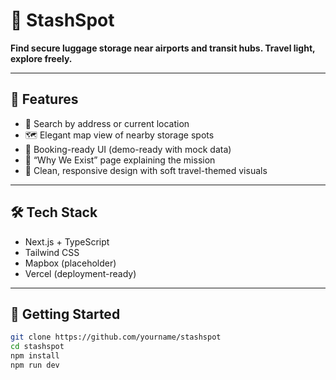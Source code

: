 # 🧳 StashSpot  
**Find secure luggage storage near airports and transit hubs. Travel light, explore freely.**

---

## 🚀 Features
- 📍 Search by address or current location  
- 🗺️ Elegant map view of nearby storage spots  
- 🧾 Booking-ready UI (demo-ready with mock data)  
- 📘 “Why We Exist” page explaining the mission  
- 🎨 Clean, responsive design with soft travel-themed visuals  

---

## 🛠 Tech Stack
- Next.js + TypeScript  
- Tailwind CSS  
- Mapbox (placeholder)  
- Vercel (deployment-ready)

---

## 🧭 Getting Started

```bash
git clone https://github.com/yourname/stashspot
cd stashspot
npm install
npm run dev
